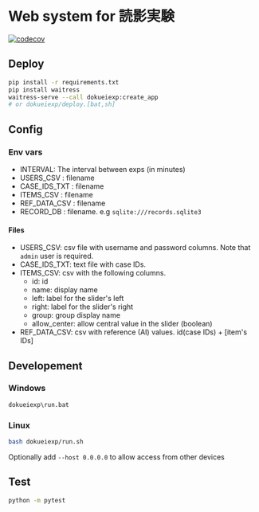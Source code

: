 # Web system for 読影実験
[![codecov](https://codecov.io/gh/yk-szk/dokueiexp/branch/main/graph/badge.svg?token=JE8QNVF5NI)](https://codecov.io/gh/yk-szk/dokueiexp)

## Deploy

```sh
pip install -r requirements.txt
pip install waitress
waitress-serve --call dokueiexp:create_app
# or dokueiexp/deploy.[bat,sh]
```

## Config

### Env vars
- INTERVAL: The interval between exps (in minutes)
- USERS_CSV : filename
- CASE_IDS_TXT : filename
- ITEMS_CSV : filename
- REF_DATA_CSV : filename
- RECORD_DB : filename. e.g `sqlite:///records.sqlite3`

#### Files
- USERS_CSV: csv file with username and password columns. Note that `admin` user is required.
- CASE_IDS_TXT: text file with case IDs.
- ITEMS_CSV: csv with the following columns.
  - id: id
  - name: display name
  - left: label for the slider's left
  - right: label for the slider's right
  - group: group display name
  - allow_center: allow central value in the slider (boolean)
- REF_DATA_CSV: csv with reference (AI) values. id(case IDs) + [item's IDs]

## Developement

### Windows
```bat
dokueiexp\run.bat
```

### Linux
```sh
bash dokueiexp/run.sh
```

Optionally add `--host 0.0.0.0` to allow access from other devices


## Test
```sh
python -m pytest
```
